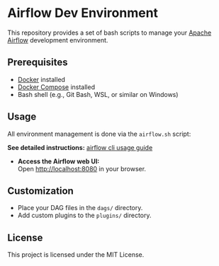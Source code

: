 # Airflow Dev Environment

This repository provides a set of bash scripts to manage your [Apache Airflow](https://airflow.apache.org/) development environment.

## Prerequisites

- [Docker](https://www.docker.com/) installed
- [Docker Compose](https://docs.docker.com/compose/) installed
- Bash shell (e.g., Git Bash, WSL, or similar on Windows)

## Usage

All environment management is done via the `airflow.sh` script:

**See detailed instructions:**  [airflow cli usage guide](https://airflow.apache.org/docs/apache-airflow/stable/howto/docker-compose/index.html#running-the-cli-commands)

- **Access the Airflow web UI:**  
  Open [http://localhost:8080](http://localhost:8080) in your browser.

## Customization

- Place your DAG files in the `dags/` directory.
- Add custom plugins to the `plugins/` directory.

## License

This project is licensed under the MIT License.